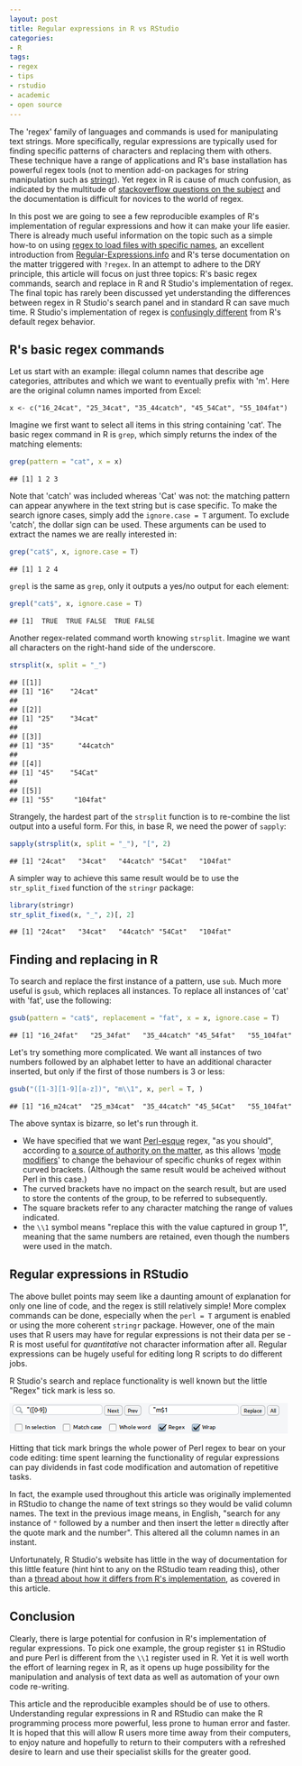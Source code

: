 ```yaml
---
layout: post
title: Regular expressions in R vs RStudio
categories:
- R
tags:
- regex
- tips
- rstudio
- academic
- open source
---
```


The 'regex' family of languages and
commands is used for manipulating text strings. More specifically, 
regular expressions are typically used for finding specific patterns of characters and
replacing them with others. These technique have a range of applications
and R's base installation has powerful regex tools (not to mention
add-on packages for string manipulation such as
[stringr](http://cran.r-project.org/web/packages/stringr/index.html)).
Yet regex in R is cause of much confusion, as indicated by the multitude of
[stackoverflow questions on the subject](http://stackoverflow.com/search?q=[r]+regex)
and the documentation is difficult for novices to the world of regex.

In this post we are going to see a few reproducible examples of R's
implementation of regular expressions and how it can make your life easier.
There is already much useful information on the topic such as a simple
how-to on using
[regex to load files with specific names](http://www.r-bloggers.com/making-regex-examples-work-for-you/),
an excellent introduction from [Regular-Expressions.info](http://www.regular-expressions.info/rlanguage.html)
and R's terse documentation on the matter triggered with `?regex`.
In an attempt to adhere to the DRY principle, this article will focus on
just three topics: R's basic regex commands, search and replace in R and
R Studio's implementation of regex. The final topic has rarely been discussed
yet understanding the differences between regex in R Studio's search panel
and in standard R can save much time.
R Studio's implementation of regex is [confusingly different](https://support.rstudio.com/hc/communities/public/questions/200641328-regex-replace?locale=en-us)
from R's default regex behavior.

<!--more-->

## R's basic regex commands

Let us start with an example: illegal column names that describe
age categories, attributes and which we want to eventually
prefix with 'm'. Here are the original column names imported from Excel:


```{r}
x <- c("16_24cat", "25_34cat", "35_44catch", "45_54Cat", "55_104fat")
```


Imagine we first want to select all items in this string containing
'cat'. The basic regex command in R is `grep`, which simply
returns the index of the matching elements:


```r
grep(pattern = "cat", x = x)
```

```
## [1] 1 2 3
```


Note that 'catch' was included whereas 'Cat' was not: the matching
pattern can appear anywhere in the text string but is case specific.
To make the search ignore cases, simply add the `ignore.case = T` argument.
To exclude 'catch', the dollar sign can be used. These arguments can be used
to extract the names we are really interested in:


```r
grep("cat$", x, ignore.case = T)
```

```
## [1] 1 2 4
```


`grepl` is the same as `grep`, only it outputs a yes/no output for each element:


```r
grepl("cat$", x, ignore.case = T)
```

```
## [1]  TRUE  TRUE FALSE  TRUE FALSE
```


Another regex-related command worth knowing `strsplit`. Imagine
we want all characters on the right-hand side of the underscore.


```r
strsplit(x, split = "_")
```

```
## [[1]]
## [1] "16"    "24cat"
## 
## [[2]]
## [1] "25"    "34cat"
## 
## [[3]]
## [1] "35"      "44catch"
## 
## [[4]]
## [1] "45"    "54Cat"
## 
## [[5]]
## [1] "55"     "104fat"
```


Strangely, the hardest part of the `strsplit` function
is to re-combine the list output into a useful form.
For this, in base R, we need the power of `sapply`:


```r
sapply(strsplit(x, split = "_"), "[", 2)
```

```
## [1] "24cat"   "34cat"   "44catch" "54Cat"   "104fat"
```


A simpler way to achieve this same result would be to use the
`str_split_fixed` function of the `stringr` package:


```r
library(stringr)
str_split_fixed(x, "_", 2)[, 2]
```

```
## [1] "24cat"   "34cat"   "44catch" "54Cat"   "104fat"
```


## Finding and replacing in R

To search and replace the first instance of a pattern, use `sub`.
Much more useful is `gsub`, which replaces all instances.
To replace all instances of 'cat' with 'fat', use the following:


```r
gsub(pattern = "cat$", replacement = "fat", x = x, ignore.case = T)
```

```
## [1] "16_24fat"   "25_34fat"   "35_44catch" "45_54fat"   "55_104fat"
```


Let's try something more complicated. We want all instances of
two numbers followed by an alphabet letter to have an additional character
inserted, but only if the first of those numbers is 3 or less:


```r
gsub("([1-3][1-9][a-z])", "m\\1", x, perl = T, )
```

```
## [1] "16_m24cat"  "25_m34cat"  "35_44catch" "45_54Cat"   "55_104fat"
```


The above syntax is bizarre, so let's run 
through it. 

- We have specified that we want [Perl-esque](http://www.regular-expressions.info/perl.html)
regex, "as you should", according to [a source of authority on the
matter](http://www.regular-expressions.info/rlanguage.html), as this allows
'[mode modifiers](http://www.regular-expressions.info/modifiers.html)' to change the
behaviour of specific chunks of regex within curved brackets. (Although the same result
would be acheived without Perl in this case.)
- The curved brackets
have no impact on the search result, but are used to store the contents
of the group, to be referred to subsequently.
- The square brackets refer to any character matching the range of values indicated.
- the `\\1` symbol means "replace this with the value captured in group 1",
meaning that the same numbers are retained, even though the numbers were used in the match.

## Regular expressions in RStudio

The above bullet points may seem like a daunting amount of explanation 
for only one line of code, and the regex is still 
relatively simple! More complex commands can be done, especially when
the `perl = T` argument is enabled or using the more coherent `stringr`
package. However, one of the main uses that R users may have for regular
expressions is not their data per se - R is most useful for *quantitative* not
character information after all. Regular expressions can be hugely useful for
editing long R scripts to do different jobs.

R Studio's search and replace functionality is well known but the little "Regex"
tick mark is less so. 

![button](/rbloggers/regex-button.png)

Hitting that tick mark brings the whole power of Perl regex to bear on your
code editing: time spent learning the functionality of
regular expressions can pay dividends in fast code modification and
automation of repetitive tasks.

In fact, the example used throughout this article was originally implemented
in RStudio to change the name of text strings so they would be valid
column names. The text in the previous image means, in English, "search
for any instance of `"` followed by a number and then insert the letter `m`
directly after the quote mark and the number". This altered all the column names 
in an instant. 

Unfortunately, R Studio's website has little in the way of documentation
for this little feature (hint hint to any on the RStudio team reading this),
other than a
[thread about how it differs from R's implementation](https://support.rstudio.com/hc/communities/public/questions/200641328-regex-replace?locale=en-us), as covered
in this article.

## Conclusion

Clearly, there is large potential for confusion in R's implementation of
regular expressions. To pick one example, the group
register `$1` in RStudio and pure Perl is different from the `\\1` register used in R.
Yet it is well worth the effort of learning regex in R, as it opens up
huge possibility for the manipulation and analysis of text data as well
as automation of your own code re-writing.

This article and the reproducible examples should be of use
to others. Understanding regular expressions in R and RStudio can make the
R programming process more powerful, less prone to human error and
faster. It is hoped that this will allow R users more time away from their computers,
to enjoy nature and hopefully to return to their computers with a refreshed desire
to learn and use their specialist skills for the greater good.


